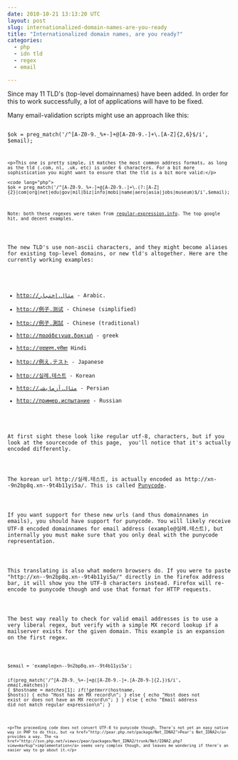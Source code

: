 ```yaml
---
date: 2010-10-21 13:13:20 UTC
layout: post
slug: internationalized-domain-names-are-you-ready
title: "Internationalized domain names, are you ready?"
categories:
  - php
  - idn tld
  - regex
  - email

---
```

<p>Since may 11 TLD's (top-level domainnames) have been added. In order for this to work successfully, a lot of applications will have to be fixed.</p>

<p>Many email-validation scripts might use an approach like this:</p>

<code lang="php">
$ok = preg_match('/^[A-Z0-9._%+-]+@[A-Z0-9.-]+\.[A-Z]{2,6}$/i', $email);

```

<p>This one is pretty simple, it matches the most common address formats, as long as the tld (.com, nl, .uk, etc) is under 6 characters. For a bit more sophistication you might want to ensure that the tld is a bit more valid:</p>

<code lang="php">
$ok = preg_match('/^[A-Z0-9._%+-]+@[A-Z0-9.-]+\.(?:[A-Z]{2}|com|org|net|edu|gov|mil|biz|info|mobi|name|aero|asia|jobs|museum)$/i',$email);

```

<p><small>Note: both these regexes were taken from <a href="http://www.regular-expressions.info/email.html">regular-expression.info</a>. The top google hit, and decent examples.</small></p>

<p>The new TLD's use non-ascii characters, and they might become aliases for existing top-level domains, or new tld's altogether. Here are the currently working examples:</p>

<ul>
<li><a href="http://xn--mgbh0fb.xn--kgbechtv/" class="external text" title="http://xn--mgbh0fb.xn--kgbechtv/" rel="nofollow">http://مثال.إختبار</a> - Arabic.</li>
<li><a href="http://xn--fsqu00a.xn--0zwm56d/" class="external text" title="http://xn--fsqu00a.xn--0zwm56d/" rel="nofollow">http://例子.测试</a> - Chinese (simplified)</li>
<li><a href="http://xn--fsqu00a.xn--g6w251d/" class="external text" title="http://xn--fsqu00a.xn--g6w251d/" rel="nofollow">http://例子.測試</a> - Chinese (traditional)</li>
<li><a href="http://xn--hxajbheg2az3al.xn--jxalpdlp/" class="external text" title="http://xn--hxajbheg2az3al.xn--jxalpdlp/" rel="nofollow">http://παράδειγμα.δοκιμή</a> - greek</li>
<li><a href="http://xn--p1b6ci4b4b3a.xn--11b5bs3a9aj6g/" class="external text" title="http://xn--p1b6ci4b4b3a.xn--11b5bs3a9aj6g/" rel="nofollow">http://उदाहरण.परीक्षा</a> Hindi</li>
<li><a href="http://xn--r8jz45g.xn--zckzah/" class="external text" title="http://xn--r8jz45g.xn--zckzah/" rel="nofollow">http://例え.テスト</a> - Japanese</li>
<li><a href="http://xn--9n2bp8q.xn--9t4b11yi5a/" class="external text" title="http://xn--9n2bp8q.xn--9t4b11yi5a/" rel="nofollow">http://실례.테스트</a> - Korean</li>
<li><a href="http://xn--mgbh0fb.xn--hgbk6aj7f53bba/" class="external text" title="http://xn--mgbh0fb.xn--hgbk6aj7f53bba/" rel="nofollow">http://مثال.آزمایشی</a> - Persian</li>
<li><a href="http://xn--e1afmkfd.xn--80akhbyknj4f/" class="external text" title="http://xn--e1afmkfd.xn--80akhbyknj4f/" rel="nofollow">http://пример.испытание</a> - Russian</li>
</ul>

<p>At first sight these look like regular utf-8, characters, but if you look at the sourcecode of this page,  you'll notice that it's actually encoded differently.</p>

<p>The korean url http://실례.테스트, is actually encoded as http://xn--9n2bp8q.xn--9t4b11yi5a/. This is called <a href="http://en.wikipedia.org/wiki/Punycode">Punycode</a>.</p>

<p>If you want support for these new urls (and thus domainnames in emails), you should have support for punycode. You will likely receive UTF-8 encoded domainnames for email address (example@실례.테스트), but internally you must make sure that you only deal with the punycode representation.</p>

<p>This translating is also what modern browsers do. If you were to paste "http://xn--9n2bp8q.xn--9t4b11yi5a/" directly in the firefox address bar, it will show you the UTF-8 characters instead. Firefox will re-encode to punycode though and use that format for HTTP requests.</p>

<p>The best way really to check for valid email addresses is to use a very liberal regex, but verify with a simple MX record lookup if a mailserver exists for the given domain. This example is an expansion on the first regex.</p>

<code lang="php">
$email = 'example@xn--9n2bp8q.xn--9t4b11yi5a';

if(preg_match('/^[A-Z0-9._%+-]+@([A-Z0-9.-]+\.[A-Z0-9-]{2,})$/i', $email,$matches)) {
    $hostname = $matches[1];
        if (!getmxrr($hostname, $hosts)) {
            echo "Host has an MX record\n";
        } else {
            echo "Host does not exist or does not have an MX record\n";
        }
} else {
    echo "Email address did not match regular expression\n";
}

```

<p>The preceeding code does not convert UTF-8 to punycode though. There's not yet an easy native way in PHP to do this, but <a href="http://pear.php.net/package/Net_IDNA2">Pear's Net_IDNA2</a> provides a way. The <a href="http://svn.php.net/viewvc/pear/packages/Net_IDNA2/trunk/Net/IDNA2.php?view=markup">implementation</a> seems very complex though, and leaves me wondering if there's an easier way to go about it.</p>
